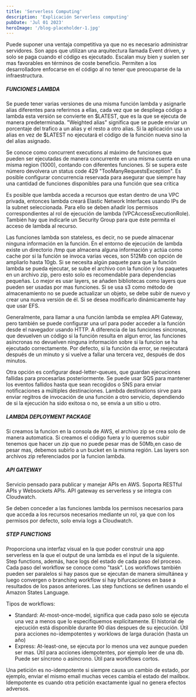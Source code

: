 ```yaml
---
title: 'Serverless Computing'
description: 'Explicación Serverless computing'
pubDate: 'Jul 01 2023'
heroImage: '/blog-placeholder-1.jpg'
---
```



Puede suponer una ventaja competitiva ya que no es necesario administrar servidores. Son apps que utilizan una arquitectura llamada Event driven, y solo se paga cuando el código es ejecutado. Escalan muy bien y suelen ser mas favorables en términos de coste beneficio. Permiten a los desarrolladore enfocarse en el código al no tener que preocuparse de la infraestructura.

##### FUNCIONES LAMBDA

Se puede tener varias versiones de una misma función lambda y asignarle alias diferentes para referirnos a ellas, cada vez que se despliega código a lambda esta versión se convierte en $LATEST, que es la que se ejecuta de manera predeterminada. "Weighted alias" significa que se puede enviar un porcentaje del trafico a un alias y el resto a otro alias. Si la aplicación usa un alias en vez de $LATEST no ejecutará el código de la función nueva sino la del alias asignado.

Se conoce como concurrent executions al máximo de funciones que pueden ser ejecutadas de manera concurrente en una misma cuenta en una misma region (1000), contando con diferentes funciones. Si se supera este número devolvera un status code 429 "TooManyRequestsException". Es posible configurar concurrencia reservada para asegurar que siempre hay una cantidad de funciones disponibles para una función que sea crítica

Es posible que lambda acceda a recursos que estan dentro de una VPC privada, entonces lambda creará Elastic Network Interfaces usando IPs de la subnet seleccionada. Para ello se deben añadir los permisos correspondientes al rol de ejecución de lambda (VPCAccessExecutionRole). También hay que indicarle un Security Group para que éste permita el acceso de lambda al recurso.

Las funciones lambda son stateless, es decir, no se puede almacenar ninguna información en la función. En el entorno de ejecución de lambda existe un directorio /tmp que almacena alguna información y actúa como cache por si la función se invoca varias veces, son 512Mb con opción de ampliarlo hasta 10gb. Si se necesita algún paquete para que la función lambda se pueda ejecutar, se  sube el archivo con la función y los paquetes en un archivo zip, pero esto solo es recomendable para dependencias pequeñas. Lo mejor es usar layers, se añaden bibliotecas como layers que pueden ser usadas por mas funciones. Si se usa s3 como método de almacenamiento no se puede actualizar un objeto, se debe subir de nuevo y crear una nueva versión de él. Si se desea modificarlo dinámicamente hay que usar EFS.

Generalmente, para llamar a una función lambda se emplea API Gateway, pero también se puede configurar una url para poder acceder a la función desde el navegador usando HTTP. A diferencia de las funciones sincronas, que devuelven un código si la función resulta en algun error, las funciones asíncronas no devuelven ninguna información sobre si la funcion se ha ejecutado correctamente. Por defecto, si la función da error, se reejecutará después de un minuto y si vuelve a fallar una tercera vez, después de dos minutos.

Otra opción es configurar dead-letter-queues, que guardan ejecuciones fallidas para procesarlas posteriormente. Se puede usar SQS para mantener los eventos fallidos hasta que sean recogidos o SNS para enviar notificaciones a múltiples destinaciones. Lambda destinations sirve para enviar regitros de invocación de una función a otro servicio, dependiendo de si la ejecución ha sido exitosa o no, se envía a un sitio u otro.


##### LAMBDA DEPLOYMENT PACKAGE

Si creamos la funcion en la consola de AWS, el archivo zip se crea solo de manera automatica. Si creamos el código fuera y lo queremos subir tenemos que hacer un zip que no puede pesar mas de 50Mb,en caso de pesar mas, debemos subirlo a un bucket en la misma región. Las layers son archivos zip referenciados por la funcion lambda.




##### API GATEWAY

Servicio pensado para publicar y manejar APIs en AWS. Soporta RESTful APIs y Websockets APIs. API gateway es serverless y se integra con Cloudwatch.

Se deben conceder a las funciones lambda los permisos necesarios para que acceda a los recursos necesarios mediante un rol, ya que con los permisos por defecto, solo envia logs a Cloudwatch.


##### STEP FUNCTIONS

Proporciona una interfaz visual en la que poder construir una app serverless en la que el output de una lambda es el input de la siguiente. Step functions, además, hace logs del estado de cada paso del proceso. Cada paso del workflow se conoce como "task". Los workflows también pueden ser paralelos si hay pasos que se ejecutan de manera simultánea y luego convergen o branching workflow si hay bifurcaciones en base a resultados de los pasos anteriores. Las step functions se definen usando el Amazon States Language.

Tipos de workflows:
- Standard: At-most-once-model, significa que cada paso solo se ejecuta una vez a menos que lo especifiquemos explícitamente. El historial de ejecución está disponible durante 90 días despues de su ejecución. Útil para acciones no-idempotentes y worklows de larga duración (hasta un año)
- Express: At-least-one, se ejecuta por lo menos una vez aunque pueden ser mas. Útil para acciones idempotentes, por ejemplo leer de una db. Puede ser síncrono o asíncrono. Útil para workflows cortos.

Una petición es no-idempotente si siempre causa un cambio de estado, por ejemplo, enviar el mismo email muchas veces cambia el estado del mailbox. Idempotente es cuando otra petición exactamente igual no genera efectos adversos. 
